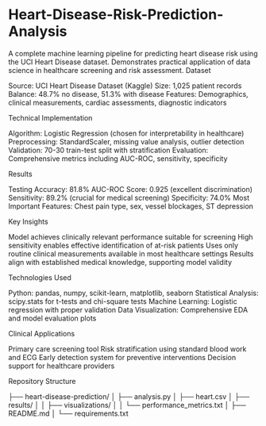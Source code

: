 # Heart-Disease-Risk-Prediction-Analysis
A complete machine learning pipeline for predicting heart disease risk using the UCI Heart Disease dataset. Demonstrates practical application of data science in healthcare screening and risk assessment.
Dataset

Source: UCI Heart Disease Dataset (Kaggle)
Size: 1,025 patient records
Balance: 48.7% no disease, 51.3% with disease
Features: Demographics, clinical measurements, cardiac assessments, diagnostic indicators

Technical Implementation

Algorithm: Logistic Regression (chosen for interpretability in healthcare)
Preprocessing: StandardScaler, missing value analysis, outlier detection
Validation: 70-30 train-test split with stratification
Evaluation: Comprehensive metrics including AUC-ROC, sensitivity, specificity

Results

Testing Accuracy: 81.8%
AUC-ROC Score: 0.925 (excellent discrimination)
Sensitivity: 89.2% (crucial for medical screening)
Specificity: 74.0%
Most Important Features: Chest pain type, sex, vessel blockages, ST depression

Key Insights

Model achieves clinically relevant performance suitable for screening
High sensitivity enables effective identification of at-risk patients
Uses only routine clinical measurements available in most healthcare settings
Results align with established medical knowledge, supporting model validity

Technologies Used

Python: pandas, numpy, scikit-learn, matplotlib, seaborn
Statistical Analysis: scipy.stats for t-tests and chi-square tests
Machine Learning: Logistic regression with proper validation
Data Visualization: Comprehensive EDA and model evaluation plots

Clinical Applications

Primary care screening tool
Risk stratification using standard blood work and ECG
Early detection system for preventive interventions
Decision support for healthcare providers

Repository Structure

├── heart-disease-prediction/
│   ├── analysis.py
│   ├── heart.csv
│   ├── results/
│   │   ├── visualizations/
│   │   └── performance_metrics.txt
│   ├── README.md
│   └── requirements.txt
